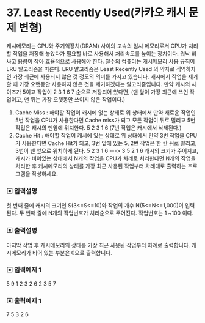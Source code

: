 # 37. Least Recently Used(카카오 캐시 문제 변형)

캐시메모리는 CPU와 주기억장치(DRAM) 사이의 고속의 임시 메모리로서 CPU가 처리할 작업을 저장해 놓았다가 필요할 바로 사용해서 처리속도를 높이는 장치이다. 워낙 비싸고 용량이 작아 효율적으로 사용해야 한다. 철수의 컴퓨터는 캐시메모리 사용 규칙이 LRU 알고리즘을 따른다. LRU 알고리즘은 Least Recently Used 의 약자로 직역하자면 가장 최근에 사용되지 않은 것 정도의 의미를 가지고 있습니다. 캐시에서 작업을 제거할 때 가장 오랫동안 사용하지 않은 것을 제거하겠다는 알고리즘입니다. 만약 캐시의 사이즈가 5이고 작업이 2 3 1 6 7 순으로 저장되어 있다면, (맨 앞이 가장 최근에 쓰인 작업이고, 맨 뒤는 가장 오랫동안 쓰이지 않은 작업이다.) 
1) Cache Miss : 해야할 작업이 캐시에 없는 상태로 위 상태에서 만약 새로운 작업인 5번 작업을 CPU가 사용한다면 Cache miss가 되고 모든 작업이 뒤로 밀리고 5번작업은 캐시의 맨앞에 위치한다. 5 2 3 1 6 (7번 작업은 캐시에서 삭제된다.)
2) Cache Hit : 해야할 작업이 캐시에 있는 상태로 위 상태에서 만약 3번 작업을 CPU가 사용한다면 Cache Hit가 되고, 3번 앞에 있는 5, 2번 작업은 한 칸 뒤로 밀리고, 3번이 맨 앞으로 위치하게 된다. 5 2 3 1 6 ---> 3 5 2 1 6 캐시의 크기가 주어지고, 캐시가 비어있는 상태에서 N개의 작업을 CPU가 차례로 처리한다면 N개의 작업을 처리한 후 캐시메모리의 상태를 가장 최근 사용된 작업부터 차례대로 출력하는 프로그램을 작성하세요.

### ▣ 입력설명

첫 번째 줄에 캐시의 크기인 S(3<=S<=10)와 작업의 개수 N(5<=N<=1,000)이 입력된다.
두 번째 줄에 N개의 작업번호가 처리순으로 주어진다. 작업번호는 1 ~100 이다.

### ▣ 출력설명

마지막 작업 후 캐시메모리의 상태를 가장 최근 사용된 작업부터 차례로 출력합니다.
캐시메모리가 비어 있는 부분은 0으로 출력합니다.

### ▣ 입력예제 1 

5 9
1 2 3 2 6 2 3 5 7

### ▣ 출력예제 1

7 5 3 2 6
